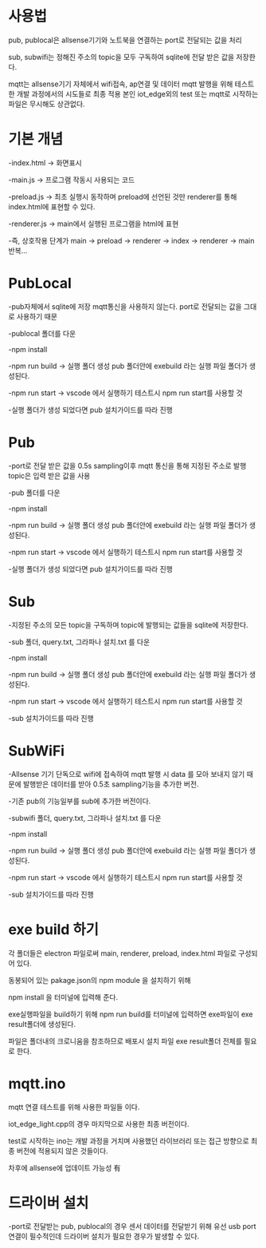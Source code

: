 # 사용법

pub, publocal은 allsense기기와 노트북을 연결하는 port로 전달되는 값을 처리

sub, subwifi는 정해진 주소의 topic을 모두 구독하여 sqlite에 전달 받은 값을 저장한다.

mqtt는 allsense기기 자체에서 wifi접속, ap연결 및 데이터 mqtt 발행을 위해 테스트한 개발 과정에서의 시도들로 최종 적용 본인 iot_edge외의 test 또는 mqtt로 시작하는 파일은 무시해도 상관없다.

# 기본 개념

-index.html -> 화면표시

-main.js -> 프로그램 작동시 사용되는 코드

-preload.js -> 최초 실행시 동작하며 preload에 선언된 것만 renderer를 통해 index.html에 표현할 수 있다.

-renderer.js -> main에서 실행된 프로그램을 html에 표현

-즉, 상호작용 단계가 main -> preload -> renderer -> index -> renderer -> main 반복...

# PubLocal
-pub자체에서 sqlite에 저장 mqtt통신을 사용하지 않는다. port로 전달되는 값을 그대로 사용하기 때문

-publocal 폴더를 다운

-npm install 

-npm run build -> 실행 폴더 생성 pub 폴더안에 exebuild 라는 실행 파일 폴더가 생성된다.

-npm run start -> vscode 에서 실행하기 테스트시 npm run start를 사용할 것

-실행 폴더가 생성 되었다면 pub 설치가이드를 따라 진행

# Pub
-port로 전달 받은 값을 0.5s sampling이후 mqtt 통신을 통해 지정된 주소로 발행 topic은 입력 받은 값을 사용

-pub 폴더를 다운

-npm install 

-npm run build -> 실행 폴더 생성 pub 폴더안에 exebuild 라는 실행 파일 폴더가 생성된다.

-npm run start -> vscode 에서 실행하기 테스트시 npm run start를 사용할 것

-실행 폴더가 생성 되었다면 pub 설치가이드를 따라 진행

# Sub
-지정된 주소의 모든 topic을 구독하며 topic에 발행되는 값들을 sqlite에 저장한다.

-sub 폴더, query.txt, 그라파나 설치.txt 를 다운

-npm install 

-npm run build -> 실행 폴더 생성 pub 폴더안에 exebuild 라는 실행 파일 폴더가 생성된다.

-npm run start -> vscode 에서 실행하기 테스트시 npm run start를 사용할 것

-sub 설치가이드를 따라 진행

# SubWiFi
-Allsense 기기 단독으로 wifi에 접속하여 mqtt 발행 시 data 를 모아 보내지 않기 때문에 발행받은 데이터를 받아 0.5초 sampling기능을 추가한 버전.

-기존 pub의 기능일부를 sub에 추가한 버전이다.

-subwifi 폴더, query.txt, 그라파나 설치.txt 를 다운

-npm install 

-npm run build -> 실행 폴더 생성 pub 폴더안에 exebuild 라는 실행 파일 폴더가 생성된다.

-npm run start -> vscode 에서 실행하기 테스트시 npm run start를 사용할 것

-sub 설치가이드를 따라 진행

# exe build 하기

각 폴더들은 electron 파일로써 main, renderer, preload, index.html 파일로 구성되어 있다. 

동봉되어 있는 pakage.json의 npm module 을 설치하기 위해

npm install 을 터미널에 입력해 준다.

exe실행파일을 build하기 위해 npm run build를 터미널에 입력하면 exe파일이 exe result폴더에 생성된다.

파일은 폴더내의 크로니움을 참조하므로 배포시 설치 파일 exe result폴더 전체를 필요로 한다.

# mqtt.ino

mqtt 연결 테스트를 위해 사용한 파일들 이다.

iot_edge_light.cpp의 경우 마지막으로 사용한 최종 버전이다.

test로 시작하는 ino는 개발 과정을 거치며 사용했던 라이브러리 또는 접근 방향으로 최종 버전에 적용되지 않은 것들이다.

차후에 allsense에 업데이트 가능성 有

# 드라이버 설치

-port로 전달받는 pub, publocal의 경우 센서 데이터를 전달받기 위해 유선 usb port 연결이 필수적인데 드라이버 설치가 필요한 경우가 발생할 수 있다.